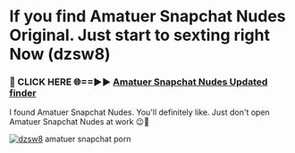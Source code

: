 # If you find Amatuer Snapchat Nudes Original. Just start to sexting right Now (dzsw8)

<h3>🔴 CLICK HERE 🌐==►► <a href="https://tinyurl.com/mtbk5fxa" rel="nofollow">Amatuer Snapchat Nudes Updated finder</a></h3>

I found Amatuer Snapchat Nudes. You'll definitely like. Just don't open Amatuer Snapchat Nudes at work 😉💬

[![dzsw8](https://i.imgur.com/Q8WKrnY.jpeg)](https://tinyurl.com/mtbk5fxa)
amatuer snapchat porn